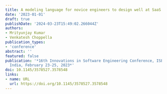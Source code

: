 ```yaml
---
title: A modeling language for novice engineers to design well at SaaS product companies
date: '2023-01-01'
draft: true
publishDate: '2024-03-23T15:49:02.266044Z'
authors:
- Mrityunjay Kumar
- Venkatesh Choppella
publication_types:
- 'conference'
abstract: ''
featured: false
publication: '*16th Innovations in Software Engineering Conference, ISEC2023, Allahabad,
  India, February 23-25, 2023*'
doi: 10.1145/3578527.3578548
links:
- name: URL
  url: https://doi.org/10.1145/3578527.3578548
---
```


